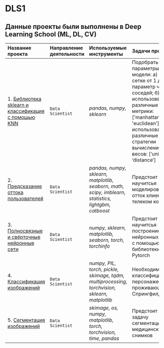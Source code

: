 # DLS1
## Данные проекты были выполнены в Deep Learning School (ML, DL, CV)

|Название проекта                     |Направление деятельности   |Используемые инструменты     | Задачи проекта                                                      |
|:------------------------------------|:--------------------------|:----------------------------|:--------------------------------------------------------------------|
|1. [Библиотека sklearn и классификация с помощью KNN](https://github.com/sx118828/DLS1/blob/main/1.%20knn/%5Bhomework%5Dknn.ipynb)|`Data Scientist`|*pandas, numpy, sklearn*|Подобрать параметры модели: а) по сетке от 1 до 10 параметр числа соседей; б) использоввать различные метрики: ['manhattan', 'euclidean']; в) использовать различные стратегии вычисления весов: [‘uniform’, ‘distance’]|
|2. [Предсказание оттока пользователей](https://github.com/sx118828/DLS1/blob/main/2.%20outflow/2_hw_outflow.ipynb)|`Data Scientist`|*pandas, numpy, sklearn, matplotlib, seaborn, math, scipy, imblearn, statistics, lightgbm, catboost*| Предстоит научитсья моделировать отток клиентов телеком компании|
|3. [Полносвязные и свёрточные нейронные сети](https://github.com/sx118828/DLS1/blob/main/3.%20dense%20and%20convolutional/3_hw_dense_and_convolutional_nn.ipynb)|`Data Scientist`|*numpy, sklearn, matplotlib, seaborn, torch, torchinfo*| Предстоит научитсья построению нейронных сетей с помощью библиотеки Pytorch|
|4. [Классификация изображений](https://github.com/sx118828/DLS1/blob/main/4.%20simpsons%20baseline/4_hw_simpsons_baseline.ipynb)|`Data Scientist`|*numpy, PIL, torch, pickle, skimage, tqdm, multiprocessing, torchvision, sklearn, matplotlib*| Необходимо классифицировать персонажей, проживающих в Спрингфилде|
|5. [Сегментация изображений](https://github.com/sx118828/DLS1/blob/main/4.%20simpsons%20baseline/4_hw_simpsons_baseline.ipynb)|`Data Scientist`|*skimage, os, numpy, matplotlib, torch, torchvision, time, pandas*| Предстоит решить задачу сегментации медицинских снимков|
